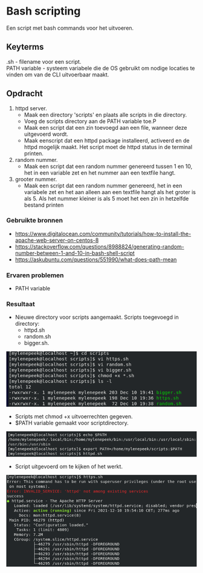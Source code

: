 # Bash scripting
Een script met bash commands voor het uitvoeren.

## Keyterms
.sh - filename voor een script. <br/>
PATH variable - systeem variabele die de OS gebruikt om nodige locaties te vinden om van de CLI uitvoerbaar maakt.

## Opdracht
1. httpd server.
    - Maak een directory 'scripts' en plaats alle scripts in die directory.
    - Voeg de scripts directory aan de PATH variable toe.P
    - Maak een script dat een zin toevoegd aan een file, wanneer deze uitgevoerd wordt.
    - Maak eenscript dat een httpd package installeerd, activeerd en de httpd mogelijk maakt. Het script moet de httpd status in de terminal printen. 
2. random nummer.
    - Maak een script dat een random nummer genereerd tussen 1 en 10, het in een variable zet en het nummer aan een textfile hangt.
3. grooter nummer.
    - Maak een script dat een random nummer genereerd, het in een variabele zet en het aan alleen aan een textfile hangt als het groter is als 5. Als het nummer kleiner is als 5 moet het een zin in hetzelfde bestand printen

### Gebruikte bronnen
* https://www.digitalocean.com/community/tutorials/how-to-install-the-apache-web-server-on-centos-8 
* https://stackoverflow.com/questions/8988824/generating-random-number-between-1-and-10-in-bash-shell-script
* https://askubuntu.com/questions/551990/what-does-path-mean

### Ervaren problemen
* PATH variable

### Resultaat
* Nieuwe directory voor scripts aangemaakt. Scripts toegevoegd in directory: 
    - httpd.sh
    - random.sh
    - bigger.sh. 

![scripts-making](../00_includes/01_Linux/scripts-making.png)

* Scripts met chmod +x uitvoerrechten gegeven.
* $PATH variable gemaakt voor scriptdirectory.

![scripts-path](../00_includes/01_Linux/scripts-path.png)

* Script uitgevoerd om te kijken of het werkt.

![scripts-httpd](../00_includes/01_Linux/scripts-httpd.png)
